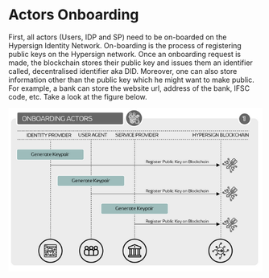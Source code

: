 # Actors Onboarding

First, all actors (Users, IDP and SP) need to be on-boarded on the Hypersign Identity Network. On-boarding is the process of registering public keys on the Hypersign network. Once an onboarding request is made, the blockchain stores their public key and issues them an identifier called, decentralised identifier aka DID. Moreover, one can also store information other than the public key which he might want to make public. For example, a bank can store the website url, address of the bank, IFSC code, etc. Take a look at the figure below.

![](<../../.gitbook/assets/image (4).png>)
